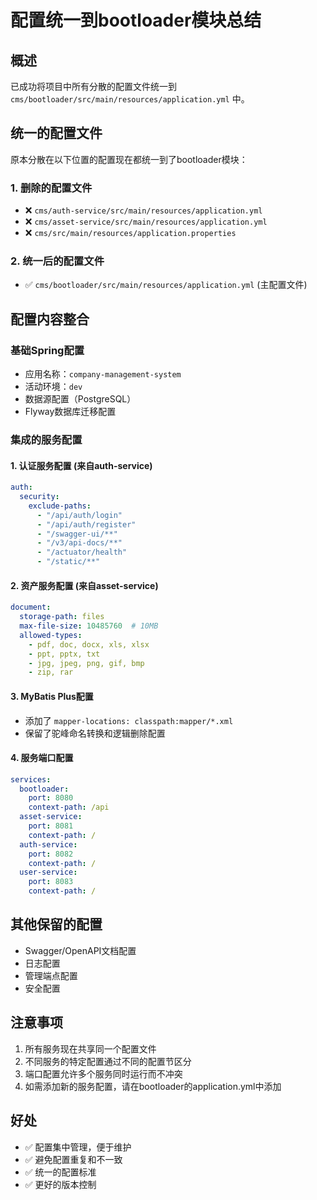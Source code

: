 # 配置统一到bootloader模块总结

## 概述
已成功将项目中所有分散的配置文件统一到 `cms/bootloader/src/main/resources/application.yml` 中。

## 统一的配置文件
原本分散在以下位置的配置现在都统一到了bootloader模块：

### 1. 删除的配置文件
- ❌ `cms/auth-service/src/main/resources/application.yml`
- ❌ `cms/asset-service/src/main/resources/application.yml` 
- ❌ `cms/src/main/resources/application.properties`

### 2. 统一后的配置文件
- ✅ `cms/bootloader/src/main/resources/application.yml` (主配置文件)

## 配置内容整合

### 基础Spring配置
- 应用名称：`company-management-system`
- 活动环境：`dev`
- 数据源配置（PostgreSQL）
- Flyway数据库迁移配置

### 集成的服务配置

#### 1. 认证服务配置 (来自auth-service)
```yaml
auth:
  security:
    exclude-paths:
      - "/api/auth/login"
      - "/api/auth/register"
      - "/swagger-ui/**"
      - "/v3/api-docs/**"
      - "/actuator/health"
      - "/static/**"
```

#### 2. 资产服务配置 (来自asset-service)
```yaml
document:
  storage-path: files
  max-file-size: 10485760  # 10MB
  allowed-types:
    - pdf, doc, docx, xls, xlsx
    - ppt, pptx, txt
    - jpg, jpeg, png, gif, bmp
    - zip, rar
```

#### 3. MyBatis Plus配置
- 添加了 `mapper-locations: classpath:mapper/*.xml`
- 保留了驼峰命名转换和逻辑删除配置

#### 4. 服务端口配置
```yaml
services:
  bootloader:
    port: 8080
    context-path: /api
  asset-service:
    port: 8081
    context-path: /
  auth-service:
    port: 8082
    context-path: /
  user-service:
    port: 8083
    context-path: /
```

## 其他保留的配置
- Swagger/OpenAPI文档配置
- 日志配置
- 管理端点配置
- 安全配置

## 注意事项
1. 所有服务现在共享同一个配置文件
2. 不同服务的特定配置通过不同的配置节区分
3. 端口配置允许多个服务同时运行而不冲突
4. 如需添加新的服务配置，请在bootloader的application.yml中添加

## 好处
- ✅ 配置集中管理，便于维护
- ✅ 避免配置重复和不一致
- ✅ 统一的配置标准
- ✅ 更好的版本控制
